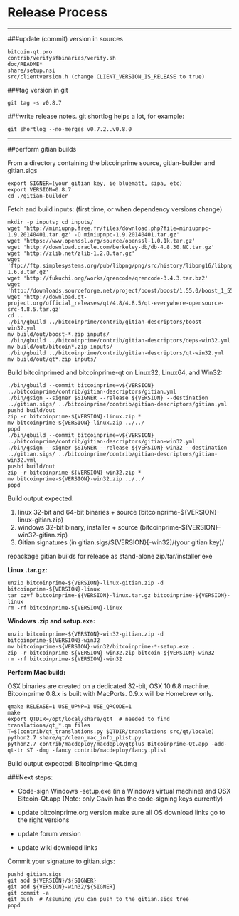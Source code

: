 Release Process
====================

* * *

###update (commit) version in sources


	bitcoin-qt.pro
	contrib/verifysfbinaries/verify.sh
	doc/README*
	share/setup.nsi
	src/clientversion.h (change CLIENT_VERSION_IS_RELEASE to true)

###tag version in git

	git tag -s v0.8.7

###write release notes. git shortlog helps a lot, for example:

	git shortlog --no-merges v0.7.2..v0.8.0

* * *

##perform gitian builds

 From a directory containing the bitcoinprime source, gitian-builder and gitian.sigs
  
	export SIGNER=(your gitian key, ie bluematt, sipa, etc)
	export VERSION=0.8.7
	cd ./gitian-builder

 Fetch and build inputs: (first time, or when dependency versions change)

	mkdir -p inputs; cd inputs/
	wget 'http://miniupnp.free.fr/files/download.php?file=miniupnpc-1.9.20140401.tar.gz' -O miniupnpc-1.9.20140401.tar.gz'
	wget 'https://www.openssl.org/source/openssl-1.0.1k.tar.gz'
	wget 'http://download.oracle.com/berkeley-db/db-4.8.30.NC.tar.gz'
	wget 'http://zlib.net/zlib-1.2.8.tar.gz'
	wget 'ftp://ftp.simplesystems.org/pub/libpng/png/src/history/libpng16/libpng-1.6.8.tar.gz'
	wget 'http://fukuchi.org/works/qrencode/qrencode-3.4.3.tar.bz2'
	wget 'http://downloads.sourceforge.net/project/boost/boost/1.55.0/boost_1_55_0.tar.bz2'
	wget 'http://download.qt-project.org/official_releases/qt/4.8/4.8.5/qt-everywhere-opensource-src-4.8.5.tar.gz'
	cd ..
	./bin/gbuild ../bitcoinprime/contrib/gitian-descriptors/boost-win32.yml
	mv build/out/boost-*.zip inputs/
	./bin/gbuild ../bitcoinprime/contrib/gitian-descriptors/deps-win32.yml
	mv build/out/bitcoin*.zip inputs/
	./bin/gbuild ../bitcoinprime/contrib/gitian-descriptors/qt-win32.yml
	mv build/out/qt*.zip inputs/

 Build bitcoinprimed and bitcoinprime-qt on Linux32, Linux64, and Win32:
  
	./bin/gbuild --commit bitcoinprime=v${VERSION} ../bitcoinprime/contrib/gitian-descriptors/gitian.yml
	./bin/gsign --signer $SIGNER --release ${VERSION} --destination ../gitian.sigs/ ../bitcoinprime/contrib/gitian-descriptors/gitian.yml
	pushd build/out
	zip -r bitcoinprime-${VERSION}-linux.zip *
	mv bitcoinprime-${VERSION}-linux.zip ../../
	popd
	./bin/gbuild --commit bitcoinprime=v${VERSION} ../bitcoinprime/contrib/gitian-descriptors/gitian-win32.yml
	./bin/gsign --signer $SIGNER --release ${VERSION}-win32 --destination ../gitian.sigs/ ../bitcoinprime/contrib/gitian-descriptors/gitian-win32.yml
	pushd build/out
	zip -r bitcoinprime-${VERSION}-win32.zip *
	mv bitcoinprime-${VERSION}-win32.zip ../../
	popd

  Build output expected:

  1. linux 32-bit and 64-bit binaries + source (bitcoinprime-${VERSION}-linux-gitian.zip)
  2. windows 32-bit binary, installer + source (bitcoinprime-${VERSION}-win32-gitian.zip)
  3. Gitian signatures (in gitian.sigs/${VERSION}[-win32]/(your gitian key)/

repackage gitian builds for release as stand-alone zip/tar/installer exe

**Linux .tar.gz:**

	unzip bitcoinprime-${VERSION}-linux-gitian.zip -d bitcoinprime-${VERSION}-linux
	tar czvf bitcoinprime-${VERSION}-linux.tar.gz bitcoinprime-${VERSION}-linux
	rm -rf bitcoinprime-${VERSION}-linux

**Windows .zip and setup.exe:**

	unzip bitcoinprime-${VERSION}-win32-gitian.zip -d bitcoinprime-${VERSION}-win32
	mv bitcoinprime-${VERSION}-win32/bitcoinprime-*-setup.exe .
	zip -r bitcoinprime-${VERSION}-win32.zip bitcoin-${VERSION}-win32
	rm -rf bitcoinprime-${VERSION}-win32

**Perform Mac build:**

  OSX binaries are created on a dedicated 32-bit, OSX 10.6.8 machine.
  Bitcoinprime 0.8.x is built with MacPorts.  0.9.x will be Homebrew only.

	qmake RELEASE=1 USE_UPNP=1 USE_QRCODE=1
	make
	export QTDIR=/opt/local/share/qt4  # needed to find translations/qt_*.qm files
	T=$(contrib/qt_translations.py $QTDIR/translations src/qt/locale)
	python2.7 share/qt/clean_mac_info_plist.py
	python2.7 contrib/macdeploy/macdeployqtplus Bitcoinprime-Qt.app -add-qt-tr $T -dmg -fancy contrib/macdeploy/fancy.plist

 Build output expected: Bitcoinprime-Qt.dmg

###Next steps:

* Code-sign Windows -setup.exe (in a Windows virtual machine) and
  OSX Bitcoin-Qt.app (Note: only Gavin has the code-signing keys currently)

* update bitcoinprime.org version
  make sure all OS download links go to the right versions

* update forum version

* update wiki download links

Commit your signature to gitian.sigs:

	pushd gitian.sigs
	git add ${VERSION}/${SIGNER}
	git add ${VERSION}-win32/${SIGNER}
	git commit -a
	git push  # Assuming you can push to the gitian.sigs tree
	popd

